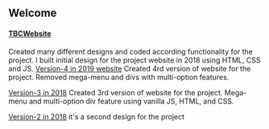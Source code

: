
## Welcome 
#### [TBCWebsite ](https://wallacerepo.github.io/TBCWebsite/WhoWeDoItFor.html)
Created many different designs and coded according functionality for the project.
I built initial design for the project website in 2018 using HTML, CSS and JS.
[Version-4 in 2019 website](https://wallacerepo.github.io/project_website_4/WhatLooksLike.html) 
Created 4rd version of website for the project. Removed mega-menu and divs with multi-option features.
     
[Version-3 in 2018](https://wallacerepo.github.io/project_website_3/WhoWeDo.html)
Created 3rd version of website for the project. Mega-menu and multi-option div feature using vanilla JS, HTML, and CSS.

[Version-2 in 2018](https://wallacerepo.github.io/project_website_2/)
it's a second design for the project

   
   
    
